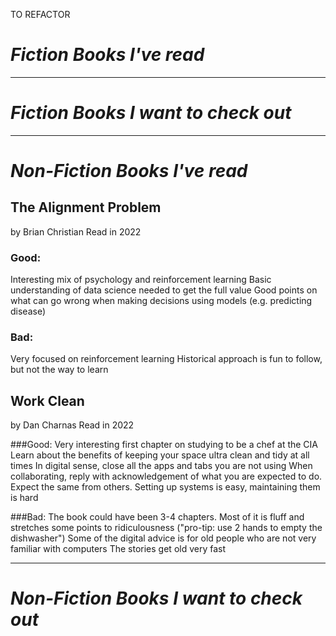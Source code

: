 TO REFACTOR

# *Fiction Books I've read*



---

# *Fiction Books I want to check out*

----

# *Non-Fiction Books I've read*

## The Alignment Problem 
by Brian Christian
Read in 2022

### Good:
Interesting mix of psychology and reinforcement learning
Basic understanding of data science needed to get the full value
Good points on what can go wrong when making decisions using models (e.g. predicting disease)

### Bad:
Very focused on reinforcement learning 
Historical approach is fun to follow, but not the way to learn

## Work Clean
by Dan Charnas
Read in 2022

###Good:
Very interesting first chapter on studying to be a chef at the CIA
Learn about the benefits of keeping your space ultra clean and tidy at all times
In digital sense, close all the apps and tabs you are not using
When collaborating, reply with acknowledgement of what you are expected to do. Expect the same from others.
Setting up systems is easy, maintaining them is hard

###Bad:
The book could have been 3-4 chapters. Most of it is fluff and stretches some points to ridiculousness  ("pro-tip: use 2 hands to empty the dishwasher")
Some of the digital advice is for old people who are not very familiar with computers
The stories get old very fast



----

# *Non-Fiction Books I want to check out*

